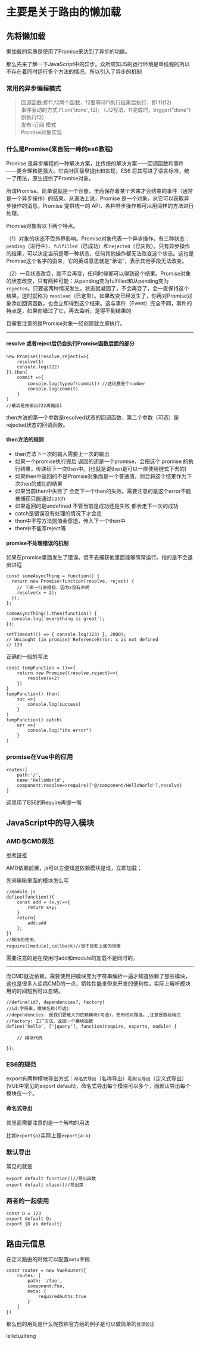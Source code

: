 # 主要是关于路由的懒加载

## 先将懒加载

懒加载的实质是使用了Promise来达到了异步的功能。

那么先来了解一下JavaScript中的异步。众所周知JS的运行环境是单线程的所以不存在着同时运行多个方法的情况。所以引入了异步的机制

### 常用的异步编程模式

>回调函数:即f1,f2两个函数，f2要等待f1执行结果后执行，即 f1(f2)</br>
>事件驱动的方式:f1.on('done', f2);  （JQ写法，f1完成时，trigger("done")则执行f2）</br>
>发布-订阅 模式</br>
>Promise对象实现

### 什么是Promise(来自阮一峰的es6教程)

Promise 是异步编程的一种解决方案，比传统的解决方案——回调函数和事件——更合理和更强大。它由社区最早提出和实现，ES6 将其写进了语言标准，统一了用法，原生提供了Promise对象。

所谓Promise，简单说就是一个容器，里面保存着某个未来才会结束的事件（通常是一个异步操作）的结果。从语法上说，Promise 是一个对象，从它可以获取异步操作的消息。Promise 提供统一的 API，各种异步操作都可以用同样的方法进行处理。

Promise对象有以下两个特点。

（1）对象的状态不受外界影响。Promise对象代表一个异步操作，有三种状态：`pending`（进行中）、`fulfilled`（已成功）和`rejected`（已失败）。只有异步操作的结果，可以决定当前是哪一种状态，任何其他操作都无法改变这个状态。这也是Promise这个名字的由来，它的英语意思就是“承诺”，表示其他手段无法改变。

（2）一旦状态改变，就不会再变，任何时候都可以得到这个结果。Promise对象的状态改变，只有两种可能：从pending变为fulfilled和从pending变为`rejected`。只要这两种情况发生，状态就凝固了，不会再变了，会一直保持这个结果，这时就称为 `resolved`（已定型）。如果改变已经发生了，你再对Promise对象添加回调函数，也会立即得到这个结果。这与事件（Event）完全不同，事件的特点是，如果你错过了它，再去监听，是得不到结果的

且需要注意的是Promise对象一经创建就立即执行。

------

#### resolve 或者reject后仍会执行Promise函数后面的部分
```
new Promise((resolve,reject)=>{
    resolve(1)
    console.log(222)
}).then(
    commit =>{
        console.log(typeof(commit)) //这玩意是个number
        console.log(commit)
    }
)
//最后是先输出222再输出1
```

then方法的第一个参数是resolved状态的回调函数，第二个参数（可选）是rejected状态的回调函数。

#### then方法的规则

+ then方法下一次的输入需要上一次的输出
+ 如果一个promise执行完后 返回的还是一个promise，会把这个 promise 的执行结果，传递给下一次then中。(也就是说then是可以一直使用链式下去的)
+ 如果then中返回的不是Promise对象而是一个普通值，则会将这个结果作为下次then的成功的结果
+ 如果当前then中失败了 会走下一个then的失败。需要注意的是这个error不能被捕获只能通过catch
+ 如果返回的是undefined 不管当前是成功还是失败 都会走下一次的成功
+ catch是错误没有处理的情况下才会走
+ then中不写方法则值会穿透，传入下一个then中
+ then中不能写reject等

#### promise不处理错误的机制

如果在promise里面发生了错误。但不去捕获他里面能够照常运行。指的是不会退出进程
```
const someAsyncThing = function() {
  return new Promise(function(resolve, reject) {
    // 下面一行会报错，因为x没有声明
    resolve(x + 2);
  });
};

someAsyncThing().then(function() {
  console.log('everything is great');
});

setTimeout(() => { console.log(123) }, 2000);
// Uncaught (in promise) ReferenceError: x is not defined
// 123
```
正确的一般的写法
```
const tempFunction = ()=>{
    return new Promise((resolve,reject)=>{
        resolve(x+2)
    })
}
tempFunction().then(
    suc =>{
        console.log(success)
    }
)
tempFunction().catch(
    err =>{
        console.log("its error")
    }
)
```

### promise在Vue中的应用

```
routes:[
    path:'/',
    name:'HelloWorld',
    component:resolve=>require(['@/component/HelloWorld'],resolve)
]
```

这里用了ES6的Require再提一嘴

## JavaScript中的导入模块

### AMD与CMD规范
[参考链接](https://www.cnblogs.com/libin-1/p/7127481.html)

AMD依赖前置，js可以方便知道依赖模块是谁，立即加载；

先来瞅瞅里面的模块怎么写

```
//module.js
define(function(){
    const add = (x,y)=>{
        return x+y;
    }
    return{
        add:add
    };
})
//模块的使用，
require([module],callback)//是不是和上面的很像
```

需要注意的是在使用时add和module的加载不是同时的。

-----------

而CMD就近依赖，需要使用把模块变为字符串解析一遍才知道依赖了那些模块，这也是很多人诟病CMD的一点，牺牲性能来带来开发的便利性，实际上解析模块用的时间短到可以忽略。

```
//define(id?, dependencies?, factory)
//id:字符串，模块名称(可选)
//dependencies: 是我们要载入的依赖模块(可选)，使用相对路径。,注意是数组格式
//factory: 工厂方法，返回一个模块函数
define('hello', ['jquery'], function(require, exports, module) {
 
    // 模块代码
 
});
```

### ES6的规范

export有两种模块导出方式：`命名式导出`（名称导出）和`默认导出`（定义式导出）(VUE中常见的export default)，命名式导出每个模块可以多个，而默认导出每个模块仅一个。

#### 命名式导出

其里面需要注意的是一个解构的用法

比如`export{a}`实际上是`export{a:a}`

### 默认导出

常见的就是

```
export default function()//导出函数
export default class()//导出类

```

### 两者的一起使用

```
const D = 123
export default D;
export {D as default}
```

## 路由元信息

在定义路由的时候可以配置`meta`字段

```
const router = new VueRouter({
    routes: [
        path: '/foo',
        component:Foo,
        meta: {
            requiredAuths:true
        }
    ]
})
```
那么他的用处是什么呢按照官方给的例子是可以做简单的`登录验证`


leiletuziteng